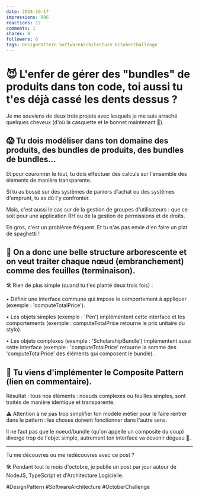 ```yaml
---
date: 2024-10-17
impressions: 896
reactions: 12
comments: 1
shares: 0
followers: 6
tags: DesignPattern SoftwareArchitecture OctoberChallenge
---
```


# 😈 L'enfer de gérer des "bundles" de produits dans ton code, toi aussi tu t'es déjà cassé les dents dessus ?

Je me souviens de deux trois projets avec lesquels je me suis arraché quelques cheveux (d'où la casquette et le bonnet maintenant 👴).

## 😱 Tu dois modéliser dans ton domaine des produits, des bundles de produits, des bundles de bundles...

Et pour couronner le tout, tu dois effectuer des calculs sur l'ensemble des éléments de manière transparente.

Si tu as bossé sur des systèmes de paniers d'achat ou des systèmes d'emprunt, tu as dû t'y confronter.

Mais, c'est aussi le cas sur de la gestion de groupes d'utilisateurs : que ce soit pour une application RH ou de la gestion de permissions et de droits.

En gros, c'est un problème fréquent. Et tu n'as pas envie d'en faire un plat de spaghetti !

## 🌲 On a donc une belle structure arborescente et on veut traiter chaque nœud (embranchement) comme des feuilles (terminaison).

🛠️ Rien de plus simple (quand tu t'es planté deux trois fois) :

• Définir une interface commune qui impose le comportement à appliquer (exemple : 'computeTotalPrice').

• Les objets simples (exemple : 'Pen') implémentent cette interface et les comportements (exemple : computeTotalPrice retourne le prix unitaire du stylo).

• Les objets complexes (exemple : 'ScholarshipBundle') implémentent aussi cette interface (exemple : 'computeTotalPrice' retourne la somme des 'computeTotalPrice' des éléments qui composent le bundle).

## 🎉 Tu viens d'implémenter le Composite Pattern (lien en commentaire).

Résultat : tous nos éléments : noeuds complexes ou feuilles simples, sont traités de manière identique et transparente.

⚠️ Attention à ne pas trop simplifier ton modèle métier pour le faire rentrer dans le pattern : les choses doivent fonctionner dans l'autre sens.

Il ne faut pas que le noeud/bundle (qu'on appelle un composite du coup) diverge trop de l'objet simple, autrement ton interface va devenir dégueu 🤮.

---

Tu me découvres ou me redécouvres avec ce post ?

🛠️ Pendant tout le mois d'octobre, je publie un post par jour autour de NodeJS, TypeScript et d'Architecture Logicielle.

#DesignPattern #SoftwareArchitecture #OctoberChallenge
